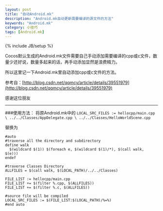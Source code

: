 ```yaml
---
layout: post
title: "自动Android.mk"
description: "Android.mk自动更新需要编译的源文件的方法"
keywords: "Android.mk"
category: 小技巧
tags: [Android.mk]
---
```


{% include JB/setup %}

Cocos默认生成的Android.mk文件需要自己手动添加需要编译的cpp或c文件，数量少还好说，数量多起来的话，再手动添加显然是浪费精力。

所以这里记一下Android.mk里自动添加cpp或c文件的方法。

<!-- more -->

参考自：[http://blog.csdn.net/qqmcy/article/details/39551979](http://blog.csdn.net/qqmcy/article/details/39551979)

感谢这位朋友

---

###使用方法：
将原Android.mk中的
`
LOCAL_SRC_FILES := hellocpp/main.cpp \
                   ../../Classes/AppDelegate.cpp \
                   ../../Classes/HelloWorldScene.cpp
`

替换为

	#auto
	#traverse all the directory and subdirectory  
	define walk  
	  $(wildcard $(1)) $(foreach e, $(wildcard $(1)/*), $(call walk, $(e)))  
	endef  
	   
	#traverse Classes Directory  
	ALLFILES = $(call walk, $(LOCAL_PATH)/../../Classes)  
	   
	FILE_LIST := hellocpp/main.cpp  
	FILE_LIST += $(filter %.cpp, $(ALLFILES))  
	FILE_LIST += $(filter %.c, $(ALLFILES))  
	   
	#source file will be compiled  
	LOCAL_SRC_FILES := $(FILE_LIST:$(LOCAL_PATH)/%=%)
	#end auto